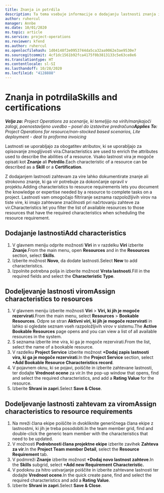 ```yaml
---
title: Znanja in potrdila
description: Ta tema vsebuje informacije o dodajanju lastnosti znanja in potrdil v vire.
author: ruhercul
manager: Annbe
ms.date: 10/01/2020
ms.topic: article
ms.service: project-operations
ms.reviewer: kfend
ms.author: ruhercul
ms.openlocfilehash: 1d04148f2e0953744da5ca32aa9062e3ae9530e7
ms.sourcegitcommit: 4cf1dc1561b92fca4175f0b3813133c5e63ce8e6
ms.translationtype: HT
ms.contentlocale: sl-SI
ms.lasthandoff: 10/28/2020
ms.locfileid: "4128888"
---
```

# <a name="skills-and-certifications"></a><span data-ttu-id="011fb-103">Znanja in potrdila</span><span class="sxs-lookup"><span data-stu-id="011fb-103">Skills and certifications</span></span>
<span data-ttu-id="011fb-104">_**Velja za:** Project Operations za scenarije, ki temeljijo na virih/manjkajoči zalogi, poenostavljeno uvedbo – posel do izstavitve predračuna_</span><span class="sxs-lookup"><span data-stu-id="011fb-104">_**Applies To:** Project Operations for resource/non-stocked based scenarios, Lite deployment - deal to proforma invoicing_</span></span>

<span data-ttu-id="011fb-105">Lastnosti se uporabljajo za obogatitev atributov, ki se uporabljajo za opisovanje zmogljivosti vira.</span><span class="sxs-lookup"><span data-stu-id="011fb-105">Characteristics are used to enrich the attributes used to describe the abilities of a resource.</span></span> <span data-ttu-id="011fb-106">Vsako lastnost vira je mogoče opisati kot **Znanje** ali **Potrdilo**.</span><span class="sxs-lookup"><span data-stu-id="011fb-106">Each characteristic of a resource can be described as a **Skill** or a **Certification**.</span></span>

<span data-ttu-id="011fb-107">Z dodajanjem lastnosti zahtevam za vire lahko dokumentirate znanje ali strokovno znanje, ki ga vir potrebuje za dokončanje opravil v projektu.</span><span class="sxs-lookup"><span data-stu-id="011fb-107">Adding characteristics to resource requirements lets you document the knowledge or expertise needed by a resource to complete tasks on a project.</span></span> <span data-ttu-id="011fb-108">Lastnosti vam omogočajo filtriranje seznama razpoložljivih virov na tiste vire, ki imajo zahtevane značilnosti pri načrtovanju zahteve za vir.</span><span class="sxs-lookup"><span data-stu-id="011fb-108">Characteristics let you filter the list of available resources to those resources that have the required characteristics when scheduling the resource requirement.</span></span>

## <a name="add-characteristics"></a><span data-ttu-id="011fb-109">Dodajanje lastnosti</span><span class="sxs-lookup"><span data-stu-id="011fb-109">Add characteristics</span></span>

1. <span data-ttu-id="011fb-110">V glavnem meniju odprite možnosti **Viri** in v razdelku **Viri** izberite **Znanje**.</span><span class="sxs-lookup"><span data-stu-id="011fb-110">From the main menu, open **Resources** and in the **Resources** section, select **Skills**.</span></span>
2. <span data-ttu-id="011fb-111">Izberite možnost **Novo**, da dodate lastnosti.</span><span class="sxs-lookup"><span data-stu-id="011fb-111">Select **New** to add characteristics.</span></span>
3. <span data-ttu-id="011fb-112">Izpolnite potrebna polja in izberite možnost **Vrsta lastnosti**.</span><span class="sxs-lookup"><span data-stu-id="011fb-112">Fill in the required fields and select the **Characteristic Type**.</span></span>

## <a name="assign-characteristics-to-resources"></a><span data-ttu-id="011fb-113">Dodeljevanje lastnosti virom</span><span class="sxs-lookup"><span data-stu-id="011fb-113">Assign characteristics to resources</span></span>

1. <span data-ttu-id="011fb-114">V glavnem meniju izberite možnosti **Viri** > **Viri, ki jih je mogoče rezervirati**.</span><span class="sxs-lookup"><span data-stu-id="011fb-114">From the main menu, select **Resources** > **Bookable Resources**.</span></span> <span data-ttu-id="011fb-115">Odpre se stran **Aktivni viri, ki jih je mogoče rezervirati** in lahko si ogledate seznam vseh razpoložljivih virov v sistemu.</span><span class="sxs-lookup"><span data-stu-id="011fb-115">The **Active Bookable Resources** page opens and you can view a list of all available resources in the system.</span></span>
2. <span data-ttu-id="011fb-116">S seznama izberite ime vira, ki ga je mogoče rezervirati.</span><span class="sxs-lookup"><span data-stu-id="011fb-116">From the list, select the name of a bookable resource.</span></span>
3. <span data-ttu-id="011fb-117">V razdelku **Project Service** izberite možnost **+Dodaj zapis lastnosti vira, ki ga je mogoče rezervirati**.</span><span class="sxs-lookup"><span data-stu-id="011fb-117">In the **Project Service** section, select **+Add Bookable Resource Characteristics record**.</span></span>
4. <span data-ttu-id="011fb-118">V pojavnem oknu, ki se pojavi, poiščite in izberite zahtevane lastnosti, ter dodajte **Vrednost ocene** za vir.</span><span class="sxs-lookup"><span data-stu-id="011fb-118">In the pop-up window that opens, find and select the required characteristics, and add a **Rating Value** for the resource.</span></span>
5. <span data-ttu-id="011fb-119">Izberite **Shrani in zapri**.</span><span class="sxs-lookup"><span data-stu-id="011fb-119">Select **Save & Close**.</span></span>

## <a name="assign-characteristics-to-resource-requirements"></a><span data-ttu-id="011fb-120">Dodeljevanje lastnosti zahtevam za virom</span><span class="sxs-lookup"><span data-stu-id="011fb-120">Assign characteristics to resource requirements</span></span>

1. <span data-ttu-id="011fb-121">Na mreži člana ekipe poiščite in dvokliknite generičnega člana ekipe z lastnostmi, ki jih je treba posodobiti.</span><span class="sxs-lookup"><span data-stu-id="011fb-121">In the team member grid, find and double-click the generic team member with the characteristics that need to be updated.</span></span>
2. <span data-ttu-id="011fb-122">V možnosti **Podrobnosti člana projektne ekipe** izberite zavihek **Zahteva za vir**.</span><span class="sxs-lookup"><span data-stu-id="011fb-122">In the **Project Team member Detail**, select the **Resource Requirement** tab.</span></span>
3. <span data-ttu-id="011fb-123">V podmreži **Znanje** izberite možnost **+Dodaj novo lastnost zahteve**.</span><span class="sxs-lookup"><span data-stu-id="011fb-123">In the **Skills** subgrid, select **+Add new Requirement Characteristic.**</span></span>
4. <span data-ttu-id="011fb-124">V podoknu za hitro ustvarjanje poiščite in izberite zahtevane lastnosti ter dodajte **Vrednost ocene**.</span><span class="sxs-lookup"><span data-stu-id="011fb-124">In the quick create pane, find and select the required characteristics and add a **Rating Value**.</span></span>
5. <span data-ttu-id="011fb-125">Izberite **Shrani in zapri**.</span><span class="sxs-lookup"><span data-stu-id="011fb-125">Select **Save & Close**.</span></span>
